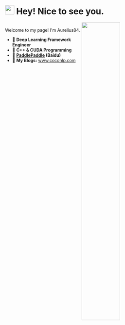 <h1><img src="https://emojis.slackmojis.com/emojis/images/1531849430/4246/blob-sunglasses.gif?1531849430" width="30"/> Hey! Nice to see you.</h1>

<img align="right" width="50%" src="https://github-readme-stats.vercel.app/api?username=Aurelius84&theme=dark&show_icons=true">

<br>Welcome to my page! I'm Aurelius84. </br>


- 🔭 **Deep Learning Framework Engineer**
- 🌱 **C++ & CUDA Programming**
- 👯 **[PaddlePaddle](https://github.com/PaddlePaddle/Paddle) (Baidu)**
- 💬 **My Blogs:** www.coconlp.com


